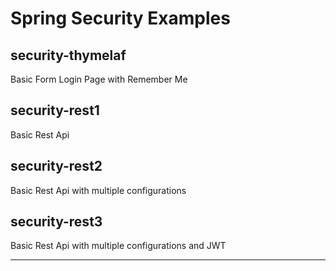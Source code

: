 # Spring Security Examples

## security-thymelaf
Basic Form Login Page with Remember Me

## security-rest1
Basic Rest Api

## security-rest2
Basic Rest Api with multiple configurations

## security-rest3
Basic Rest Api with multiple configurations and JWT

---
